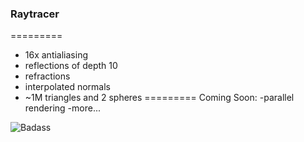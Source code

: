 ### Raytracer
=========
- 16x antialiasing
- reflections of depth 10
- refractions
- interpolated normals
- ~1M triangles and 2 spheres
=========
Coming Soon:
-parallel rendering
-more...

![Badass](http://i.imgur.com/y2abqpF.png "Badass")
